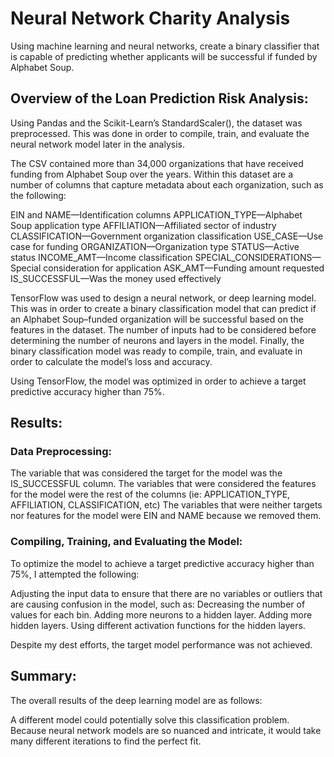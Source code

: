 # Neural Network Charity Analysis

Using machine learning and neural networks, create a binary classifier that is capable of predicting whether applicants will be successful if funded by Alphabet Soup.

## Overview of the Loan Prediction Risk Analysis:

Using Pandas and the Scikit-Learn’s StandardScaler(), the dataset was preprocessed. This was done in order to compile, train, and evaluate the neural network model later in the analysis.

The CSV contained more than 34,000 organizations that have received funding from Alphabet Soup over the years. Within this dataset are a number of columns that capture metadata about each organization, such as the following:

EIN and NAME—Identification columns
APPLICATION_TYPE—Alphabet Soup application type
AFFILIATION—Affiliated sector of industry
CLASSIFICATION—Government organization classification
USE_CASE—Use case for funding
ORGANIZATION—Organization type
STATUS—Active status
INCOME_AMT—Income classification
SPECIAL_CONSIDERATIONS—Special consideration for application
ASK_AMT—Funding amount requested
IS_SUCCESSFUL—Was the money used effectively

TensorFlow was used to design a neural network, or deep learning model. This was in order to create a binary classification model that can predict if an Alphabet Soup–funded organization will be successful based on the features in the dataset. The number of inputs had to be considered before determining the number of neurons and layers in the model. Finally, the binary classification model was ready to compile, train, and evaluate in order to calculate the model’s loss and accuracy. 

Using TensorFlow, the model was optimized in order to achieve a target predictive accuracy higher than 75%.

## Results:

### Data Preprocessing:

The variable that was considered the target for the model was the IS_SUCCESSFUL column. 
The variables that were considered the features for the model were the rest of the columns (ie: APPLICATION_TYPE, AFFILIATION, CLASSIFICATION, etc)
The variables that were neither targets nor features for the model were EIN and NAME because we removed them.

### Compiling, Training, and Evaluating the Model:

To optimize the model to achieve a target predictive accuracy higher than 75%, I attempted the following:

Adjusting the input data to ensure that there are no variables or outliers that are causing confusion in the model, such as:
Decreasing the number of values for each bin.
Adding more neurons to a hidden layer.
Adding more hidden layers.
Using different activation functions for the hidden layers.

Despite my dest efforts, the target model performance was not achieved.

## Summary:

The overall results of the deep learning model are as follows:

A different model could potentially solve this classification problem. Because neural network models are so nuanced and intricate, it would take many different iterations to find the perfect fit.
